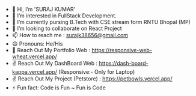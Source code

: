 - 👋 Hi, I’m 'SURAJ KUMAR'
- 👀 I’m interested in FullStack Development.
- 🌱 I’m currently pursing B.Tech with CSE stream form RNTU Bhopal (MP)
- 💞️ I’m looking to collaborate on React Project 
- 📫 How to reach me : surajk38656@gmail.com
- 😄 Pronouns: He/His
- 🥰 Reach Out My Portfolio Web : https://responsive-web-wheat.vercel.app/
- ✌️ Reach Out My DashBoard Web : https://dash-board-kappa.vercel.app/  (Responsive:- Only for Laptop)
- ✌️ Reach Out My Project (Petstore) : https://petbowls.vercel.app/
- ⚡ Fun fact: Code is Fun ~ Fun is Code

<!---
suraj-raj01/suraj-raj01 is a ✨ special ✨ repository because its `README.md` (this file) appears on your GitHub profile.
You can click the Preview link to take a look at your changes.
--->
